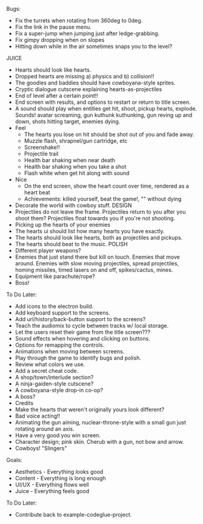 Bugs:
- Fix the turrets when rotating from 360deg to 0deg.
- Fix the link in the pause menu.
- Fix a super-jump when jumping just after ledge-grabbing.
- Fix gimpy dropping when on slopes
- Hitting down while in the air sometimes snaps you to the level?

JUICE
- Hearts should look like hearts.
- Dropped hearts are missing a) physics and b) collision!!
- The goodies and baddies should have cowboyana-style sprites.
- Cryptic dialogue cutscene explaining hearts-as-projectiles
- End of level after a certain point!!
- End screen with results, and options to restart or return to title screen.
- A sound should play when entities get hit, shoot, pickup hearts, explode. Sounds! avatar screaming, gun kuthunk kuthunking, gun reving up and down, shots hitting target, enemies dying.
- Feel
    - The hearts you lose on hit should be shot out of you and fade away.
    - Muzzle flash, shrapnel/gun cartridge, etc
    - Screenshake!!
    - Projectile trail
    - Health bar shaking when near death
    - Health bar shaking when you take a shot
    - Flash white when get hit along with sound
- Nice
    - On the end screen, show the heart count over time, rendered as a heart beat
    - Achievements: killed yourself, beat the game!, "" without dying
- Decorate the world with cowboy stuff.
DESIGN
- Projectiles do not leave the frame. Projectiles return to you after you shoot them? Projectiles float towards you if you're not shooting.
- Picking up the hearts of your enemies
- The hearts ui should list how many hearts you have exactly.
- The hearts should look like hearts, both as projectiles and pickups.
- The hearts should beat to the music.
POLISH
- Different player weapons?
- Enemies that just stand there but kill on touch. Enemies that move around. Enemies with slow moving projectiles, spread projectiles, homing missiles, timed lasers on and off, spikes/cactus, mines.
- Equipment like parachute/rope?
- Boss!

To Do Later:
- Add icons to the electron build.
- Add keyboard support to the screens.
- Add url/history/back-button support to the screens?
- Teach the audiomix to cycle between tracks w/ local storage.
- Let the users reset their game from the title screen???
- Sound effects when hovering and clicking on buttons.
- Options for remapping the controls.
- Animations when moving between screens.
- Play through the game to identify bugs and polish.
- Review what colors we use.
- Add a secret cheat code.
- A shop/town/interlude section?
- A ninja-gaiden-style cutscene?
- A cowboyana-style drop-in co-op?
- A boss?
- Credits
- Make the hearts that weren't originally yours look different?
- Bad voice acting!!
- Animating the gun aiming, nuclear-throne-style with a small gun just rotating around an axis.
- Have a very good you win screen.
- Character design; pink skin. Cherub with a gun, not bow and arrow.
- Cowboys! "Slingers"

Goals:
- Aesthetics - Everything looks good
- Content - Everything is long enough
- UI/UX - Everything flows well
- Juice - Everything feels good

To Do Later:
- Contribute back to example-codeglue-project.
